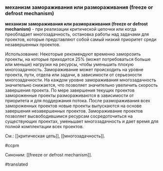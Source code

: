 ### механизм замораживания или размораживания (freeze or defrost mechanism)

**механизм замораживания или размораживания (freeze or defrost mechanism)** - при реализации критической цепочки или когда преобладает многозадачность, остановка работы над задачами для проектов, которые представляют собой самый низкий приоритет среди незавершенных проектов.

Использование: Некоторые рекомендуют временно заморозить проекты, на которые приходится 25% (может потребоваться больше или меньше) нагрузки на ресурсы, чтобы уменьшить плохую многозадачность. Замораживание может происходить на уровне проекта, пути, отдела или задачи, в зависимости от серьезности многозадачности. На каждом уровне замораживания многозадачность значительно снижается, что позволяет значительно увеличить скорость завершения проекта. По мере завершения текущих проектов замороженные проекты размораживаются в зависимости от приоритета и для поддержания потока. После размораживания всех замороженных проектов новые проекты выпускаются на основе завершения незавершенных проектов. Замораживание проектов позволяет высвободившимся ресурсам сосредоточиться на существующих проектах, уменьшает многозадачность и дает время для полной комплектации всех проектов.

См.: [[критическая цепь]], [[многозадачность]].

#ccpm

Синоним: [[freeze or defrost mechanism]].

#translated

